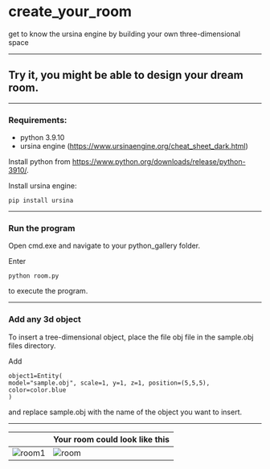 # create_your_room
get to know the ursina engine by building your own three-dimensional space

***

## Try it, you might be able to design your dream room. ##

***

### Requirements: ###
- python 3.9.10
- ursina engine (https://www.ursinaengine.org/cheat_sheet_dark.html)

Install python from https://www.python.org/downloads/release/python-3910/.

Install ursina engine:

    pip install ursina

***

### Run the program ###
Open cmd.exe and navigate to your python_gallery folder.

Enter

    python room.py

to execute the program.

***

### Add any 3d object ###
To insert a tree-dimensional object, place the file obj file in the sample.obj files directory.

Add
    
    object1=Entity(
    model="sample.obj", scale=1, y=1, z=1, position=(5,5,5), color=color.blue
    )

and replace sample.obj with the name of the object you want to insert.
***
|| Your room could look like this |
|------------------------------|-|
|![room1](https://user-images.githubusercontent.com/96919599/152256617-a48f12b8-824f-4e87-9829-10f33ccd5357.png)|![room](https://user-images.githubusercontent.com/96919599/152256436-6153668b-0a45-4aaa-9615-8b9623896fd2.jpg)|
